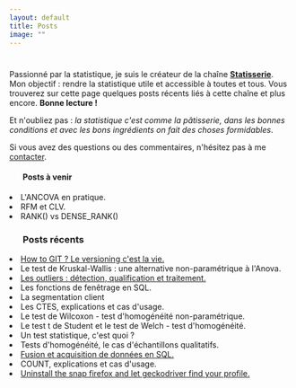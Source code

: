 ```yaml
---
layout: default
title: Posts
image: ""
---
```


<div class="post">
	<h1 class="pageTitle"></h1>
	<p class="intro">Passionné par la statistique, je suis le créateur de la chaîne <a href="www.linkedin.com/in/Statisserie"><b>Statisserie</b></a>. Mon objectif : rendre la statistique utile et accessible à toutes et tous. Vous trouverez sur cette page quelques posts récents liés à cette chaîne et plus encore. <b>Bonne lecture !</b> </p>
	<p> Et n'oubliez pas : <i>la statistique c'est comme la pâtisserie, dans les bonnes conditions et avec les bons ingrédients on fait des choses formidables</i>.</p>
	<p> Si vous avez des questions ou des commentaires, n'hésitez pas à me  <a href="mailto:jordan.nagadzina.sanchez@gmail.com">contacter</a>.</p>
	<ul>
	<h4>Posts à venir</h4>
	</ul>
		<li>L'ANCOVA en pratique.</li>
  		<li>RFM et CLV.</li>
  		<li>RANK() vs DENSE_RANK()</li>
  	<ul>
  	<h3>Posts récents</h3>
  	</ul>
	    <li> <a href="/_posts/git.md"> How to GIT ? Le versioning c'est la vie. </a> </li>
		<li>Le test de Kruskal-Wallis : une alternative non-paramétrique à l'Anova.</li>
		<li><a href="/_posts/outliers-detection.md">Les outliers : détection, qualification et traitement.</a> </li>
		<li>Les fonctions de fenêtrage en SQL.</li>
  		<li>La segmentation client</li>
  		<li>Les CTES, explications et cas d'usage.</li>
  		<li> Le test de Wilcoxon - test d'homogénéité non-paramétrique. </li>
  		<li>Le test t de Student et le test de Welch - test d'homogénéité.</li>
  		<li>Un test statistique, c'est quoi ?</li>
        <li>Tests d'homogénéité, le cas d'échantillons qualitatifs.</li>
        <li><a href="/_posts/sql-join.md"> Fusion et acquisition de données en SQL.</a></li>
  		<li>COUNT, explications et cas d'usage.</li>
  		<li><a href = "/_posts/snap_firefox.md"> Uninstall the snap firefox and let geckodriver find your profile. </a></li>
</div>
